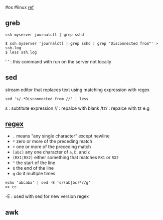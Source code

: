 #os #linux
[ref](https://missing.csail.mit.edu/2020/data-wrangling/)

## greb 

```shell
ssh myserver journalctl | grep sshd
```

```shell
$ ssh myserver 'journalctl | grep sshd | grep "Disconnected from"' > ssh.log
$ less ssh.log
```
' ' : this command with run on the server not locally  



## sed 

stream editor that replaces text using matching expression with regex
```shell
sed 's/.*Disconnected from //' | less
```
s : subtitute expression
// : repalce with blank
/tz/ : repalce with tz e.g

## [regex](https://regex101.com/)

-   `.` means “any single character” except newline
-   `*` zero or more of the preceding match
-   `+` one or more of the preceding match
-   `[abc]` any one character of `a`, `b`, and `c`
-   `(RX1|RX2)` either something that matches `RX1` or `RX2`
-   `^` the start of the line
-   `$` the end of the line
-   `g`  do it multiple times 

```shell
echo 'abcaba' | sed -E 's/(ab|bc)*//g'
>> cc
```
-E : used with sed for new version regex

## awk
